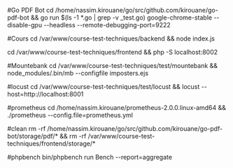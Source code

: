 #Go PDF Bot
cd /home/nassim.kirouane/go/src/github.com/kirouane/go-pdf-bot && go run $(ls -1 *.go | grep -v _test.go)
google-chrome-stable --disable-gpu  --headless --remote-debugging-port=9222

#Cours
cd /var/www/course-test-techniques/backend && node index.js

cd /var/www/course-test-techniques/frontend && php -S localhost:8002

#Mountebank
cd /var/www/course-test-techniques/test/mountebank && node_modules/.bin/mb --configfile imposters.ejs

#locust
cd /var/www/course-test-techniques/test/locust && locust --host=http://localhost:8001

#prometheus
cd /home/nassim.kirouane/prometheus-2.0.0.linux-amd64 && ./prometheus --config.file=prometheus.yml

#clean
rm -rf /home/nassim.kirouane/go/src/github.com/kirouane/go-pdf-bot/storage/pdf/* && rm -rf /var/www/course-test-techniques/frontend/storage/*

#phpbench
bin/phpbench run Bench --report=aggregate
